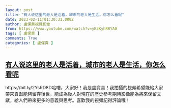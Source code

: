 ```yaml
---
layout: post
title: "有人说这里的老人是活着，城市的老人是生活，你怎么看呢"
date: 2023-02-11T01:30:31.000Z
author: 盧保貴視覺影像
from: https://www.youtube.com/watch?v=yK3KyhRRYA0
tags: [ 盧保貴 ]
comments: True
categories: [ 盧保貴 ]
---
```

<!--1676079031000-->
[有人说这里的老人是活着，城市的老人是生活，你怎么看呢](https://www.youtube.com/watch?v=yK3KyhRRYA0)
------

<div>
https://bit.ly/2YsRD8D哈嘍，大家好！我是盧寶貴！我拍攝的視頻希望能給大家帶來貢獻能夠留存後世，能成為後人對現在的歷史參考期待影像能為將來保留文獻，給人們帶來更多的意義與思考。喜歡我的視頻記得評論哦！
</div>

